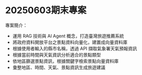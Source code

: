 # 20250603期末專案
專案簡介：
* 運用 RAG 技術與 AI Agent 概念，打造臺灣旅遊推薦系統
* 將政府資料開放平台之景點資料向量化，建置成向量資料庫
* 根據使用者輸入的縣市名稱，透過 API 擷取氣象署天氣預報資訊
* 根據當前時間與天氣資訊分析適合的景點類型
* 依地區篩選景點資訊，根據關鍵字檢索景點向量資料庫
* 彙整地區、時間、天氣、景點資訊生成旅遊建議
